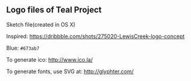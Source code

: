 
Logo files of Teal Project
----

Sketch file(created in OS X)

Inspired: https://dribbble.com/shots/275020-LewisCreek-logo-concept

Blue: `#673ab7`

To generate ico: http://www.ico.la/

To generate fonts, use SVG at: http://glyphter.com/
